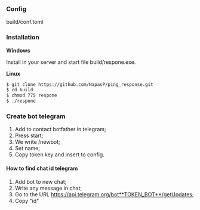 ### Config
build/conf.toml

### Installation
**Windows**

Install in your server and start file build/respone.exe.

**Linux**
```sh
$ git clone https://github.com/NapasP/ping_response.git
$ cd build
$ chmod 775 respone
$ ./respone
```

### Create bot telegram
1. Add to contact botfather in telegram;
2. Press start;
3. We write /newbot;
4. Set name;
5. Copy token key and insert to config.

#### How to find chat id telegram
1. Add bot to new chat;
2. Write any message in chat;
3. Go to the URL https://api.telegram.org/bot**TOKEN_BOT**/getUpdates;
4. Copy "id"
